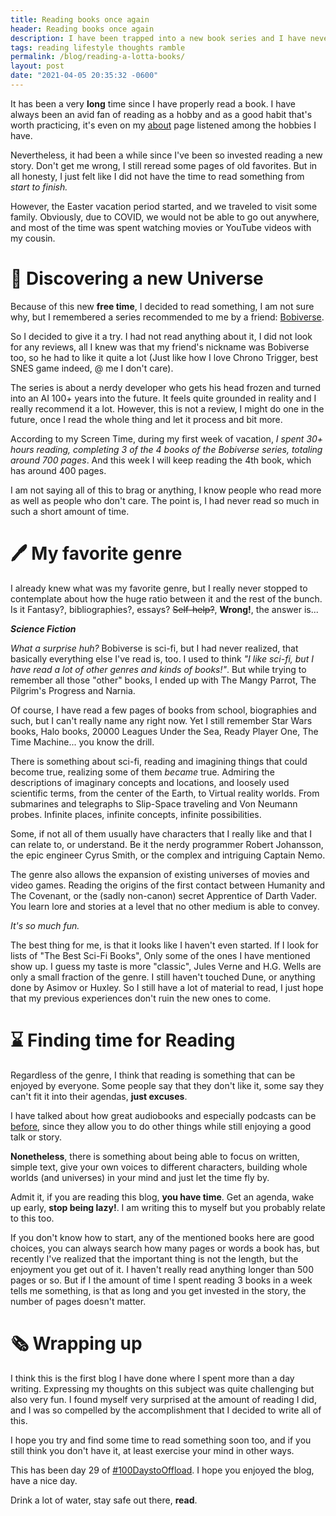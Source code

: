 ```yaml
---
title: Reading books once again 
header: Reading books once again 
description: I have been trapped into a new book series and I have never read so much in years. My favorite genre and some related thoughts 
tags: reading lifestyle thoughts ramble 
permalink: /blog/reading-a-lotta-books/ 
layout: post 
date: "2021-04-05 20:35:32 -0600" 
--- 
```


It has been a very **long** time since I have properly read a book. I have always been an avid fan of reading as a hobby and as a good habit that's worth practicing, it's even on my [about](/about) page listened among the hobbies I have.

Nevertheless, it had been a while since I've been so invested reading a new story. Don't get me wrong, I still reread some pages of old favorites. But in all honesty, I just felt like I did not have the time to read something from *start to finish.*

However, the Easter vacation period started, and we traveled to visit some family. Obviously, due to COVID, we would not be able to go out anywhere, and most of the time was spent watching movies or YouTube videos with my cousin.

# 🚀 Discovering a new Universe

Because of this new **free time**, I decided to read something, I am not sure why, but I remembered a series recommended to me by a friend: [Bobiverse](/bobiverse). 

So I decided to give it a try. I had not read anything about it, I did not look for any reviews, all I knew was that my friend's nickname was Bobiverse too, so he had to like it quite a lot (Just like how I love Chrono Trigger, best SNES game indeed, @ me I don't care).

The series is about a nerdy developer who gets his head frozen and turned into an AI 100+ years into the future. It feels quite grounded in reality and I really recommend it a lot. However, this is not a review, I might do one in the future, once I read the whole thing and let it process and bit more.

According to my Screen Time, during my first week of vacation, *I spent 30+ hours reading, completing 3 of the 4 books of the Bobiverse series, totaling around 700 pages*. And this week I will keep reading the 4th book, which has around 400 pages. 

I am not saying all of this to brag or anything, I know people who read more as well as people who don't care. The point is, I had never read so much in such a short amount of time.

# 🖊️ My favorite genre

I already knew what was my favorite genre, but I really never stopped to contemplate about how the huge ratio between it and the rest of the bunch. Is it Fantasy?, bibliographies?, essays? ~~Self-help?~~, **Wrong!**, the answer is...

_**Science Fiction**_


*What a surprise huh?* Bobiverse is sci-fi, but I had never realized, that basically everything else I've read is, too. I used to think *"I like sci-fi, but I have read a lot of other genres and kinds of books!"*. But while trying to remember all those "other" books, I ended up with The Mangy Parrot, The Pilgrim's Progress and Narnia.

Of course, I have read a few pages of books from school, biographies and such, but I can't really name any right now. Yet I still remember Star Wars books, Halo books, 20000 Leagues Under the Sea, Ready Player One, The Time Machine... you  know the drill.

There is something about sci-fi, reading and imagining things that could become true, realizing some of them *became* true. Admiring the descriptions of imaginary concepts and locations, and loosely used scientific terms, from the center of the Earth, to Virtual reality worlds. From submarines and telegraphs to Slip-Space traveling and Von Neumann probes. Infinite places, infinite concepts, infinite possibilities. 

Some, if not all of them usually have characters that I really like and that I can relate to, or understand. Be it the nerdy programmer Robert Johansson, the epic engineer Cyrus Smith, or the complex and intriguing Captain Nemo. 

The genre also allows the expansion of existing universes of movies and video games. Reading the origins of the first contact between Humanity and The Covenant, or the (sadly non-canon) secret Apprentice of Darth Vader. You learn lore and stories at a level that no other medium is able to convey.

*It's so much fun.*

The best thing for me, is that it looks like I haven't even started. If I look for lists of "The Best Sci-Fi Books", Only some of the ones I have mentioned show up. I guess my taste is more "classic", Jules Verne and H.G. Wells are only a small fraction of the genre. I still haven't touched Dune, or anything done by Asimov or Huxley. So I still have a lot of material to read, I just hope that my previous experiences don't ruin the new ones to come.




# ⌛ Finding time for Reading

Regardless of the genre, I think that reading is something that can be enjoyed by everyone. Some people say that they don't like it, some say they can't fit it into their agendas, **just excuses**.

I have talked about how great audiobooks and especially podcasts can be [before](/blog/antenna-podcasts), since they allow you to do other things while still enjoying a good talk or story. 

**Nonetheless**, there is something about being able to focus on written, simple text, give your own voices to different characters, building whole worlds (and universes) in your mind and just let the time fly by.

Admit it, if you are reading this blog, **you have time**. Get an agenda, wake up early, **stop being lazy!**. I am writing this to myself but you probably relate to this too.

If you don't know how to start, any of the mentioned books here are good choices, you can always search how many pages or words a book has, but recently I've realized that the important thing is not the length, but the enjoyment you get out of it. I haven't really read anything longer than 500 pages or so. But if I the amount of time I spent reading 3 books in a week tells me something, is that as long and you get invested in the story, the number of pages doesn't matter.

# 🗞 Wrapping up

I think this is the first blog I have done where I spent more than a day writing. Expressing my thoughts on this subject was quite challenging but also very fun. I found myself very surprised at the amount of reading I did, and I was so compelled by the accomplishment that I decided to write all of this. 

I hope you try and find some time to read something soon too, and if you still think you don't have it, at least exercise your mind in other ways.

This has been day 29 of [#100DaystoOffload](https://100DaystoOffload.com). I hope you enjoyed the blog, have a nice day.

Drink a lot of water, stay safe out there, **read**.
